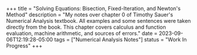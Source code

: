 +++
title = "Solving Equations: Bisection, Fixed-Iteration, and Newton's Method"
description = "My notes over chapter 0 of Timothy Sauer's Numerical Analysis textbook. All examples and some sentences were taken directly from the book. This chapter covers calculus and function evaluation, machine arithmetic, and sources of errors."
date = 2023-09-06T12:19:28-05:00
tags = ["Numerical Analysis Notes"]
status = "Work In Progress"
+++

